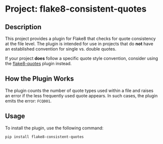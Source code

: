 # Project: flake8-consistent-quotes

## Description

This project provides a plugin for Flake8 that checks for quote consistency at the file level. The plugin is intended for use in projects that do **not** have an established convention for single vs. double quotes.

If your project **does** follow a specific quote style convention, consider using the [flake8-quotes](https://pypi.org/project/flake8-quotes/) plugin instead.

## How the Plugin Works

The plugin counts the number of quote types used within a file and raises an error if the less frequently used quote appears.
In such cases, the plugin emits the error: `FCQ001`.

## Usage

To install the plugin, use the following command:

```bash
pip install flake8-consistent-quotes
```
